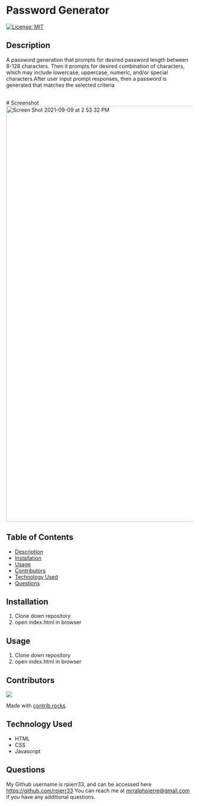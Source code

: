 # Password Generator 

  [![License: MIT](https://img.shields.io/badge/License-MIT-yellow.svg)](https://opensource.org/licenses/MIT)

## Description
 A password generation that prompts for desired password length between 8-128 characters. Then it prompts for desired combination of characters, which may include lowercase, uppercase, numeric, and/or special characters.After user input prompt responses, then a password is generated that matches the selected criteria

<br>
# Screenshot
<img width="1121" alt="Screen Shot 2021-09-09 at 2 53 32 PM" src="https://user-images.githubusercontent.com/35232283/132745937-c7b079b1-9022-4ee4-9da4-a27b51914d68.png">




## Table of Contents
- [Description](#description)
- [Installation](#installation)
- [Usage](#usage)
- [Contributors](#contributors)
- [Technology Used](#technology-used)
- [Questions](#questions)

## Installation
1. Clone down repository
2. open index.html in browser


## Usage
1. Clone down repository
2. open index.html in browser


## Contributors
<a href="https://github.com/rpierr33/password-generator/graphs/contributors">
  <img src="https://contrib.rocks/image?repo=rpierr33/team-profile-generator" />
</a>

Made with [contrib.rocks](https://contrib.rocks).



## Technology Used
- HTML
- CSS
- Javascript


## Questions
My Github username is rpierr33, and can be accessed here https://github.com/rpierr33
You can reach me at mrralphpierre@gmail.com if you have any additional questions.
